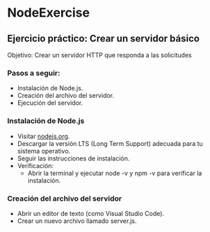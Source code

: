 # NodeExercise

## Ejercicio práctico: Crear un servidor básico 

Objetivo: Crear un servidor HTTP que responda a las solicitudes 

### Pasos a seguir: 

* Instalación de Node.js.
* Creación del archivo del servidor.
* Ejecución del servidor. 

### Instalación de Node.js 

* Visitar [nodejs.org](https://nodejs.org/es).
* Descargar la versión LTS (Long Term Support) adecuada para tu sistema operativo.
* Seguir las instrucciones de instalación.
* Verificación:
  * Abrir la terminal y ejecutar node -v y npm -v para verificar la instalación. 

### Creación del archivo del servidor 

* Abrir un editor de texto (como Visual Studio Code).
* Crear un nuevo archivo llamado server.js. 


 
